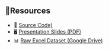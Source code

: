 ## 📁Resources

- 📄 [Source Code)](./E-commerce_Analysis.R)
- 🖥️ [Presentation Slides (PDF)](./Sales_Data_Analysis_and_Visualization.pdf)
- 📊 [Raw Excel Dataset (Google Drive)](https://drive.google.com/file/d/1gVVshJCt_0bVaV8u7KP-us2KutHOejou/view?usp=drive_link)
